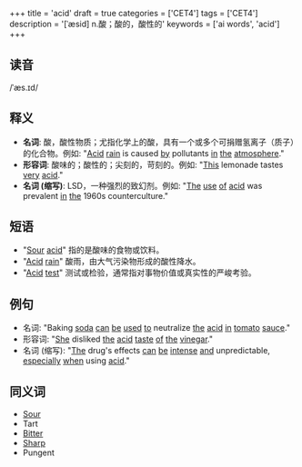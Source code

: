 +++
title = 'acid'
draft = true
categories = ['CET4']
tags = ['CET4']
description = '[ˈæsid] n.酸；酸的，酸性的'
keywords = ['ai words', 'acid']
+++

## 读音
/ˈæs.ɪd/

## 释义
- **名词**: 酸，酸性物质；尤指化学上的酸，具有一个或多个可捐赠氢离子（质子）的化合物。例如: "[Acid](/zh/post/acid/) [rain](/zh/post/rain/) is caused [by](/zh/post/by/) pollutants [in](/zh/post/in/) [the](/zh/post/the/) [atmosphere](/zh/post/atmosphere/)."
- **形容词**: 酸味的；酸性的；尖刻的，苛刻的。例如: "[This](/zh/post/this/) lemonade tastes [very](/zh/post/very/) [acid](/zh/post/acid/)."
- **名词 (缩写)**: LSD，一种强烈的致幻剂。例如: "[The](/zh/post/the/) [use](/zh/post/use/) [of](/zh/post/of/) [acid](/zh/post/acid/) was prevalent [in](/zh/post/in/) [the](/zh/post/the/) 1960s counterculture."

## 短语
- "[Sour](/zh/post/sour/) [acid](/zh/post/acid/)" 指的是酸味的食物或饮料。
- "[Acid](/zh/post/acid/) [rain](/zh/post/rain/)" 酸雨，由大气污染物形成的酸性降水。
- "[Acid](/zh/post/acid/) [test](/zh/post/test/)" 测试或检验，通常指对事物价值或真实性的严峻考验。

## 例句
- 名词: "Baking [soda](/zh/post/soda/) [can](/zh/post/can/) [be](/zh/post/be/) [used](/zh/post/used/) [to](/zh/post/to/) neutralize [the](/zh/post/the/) [acid](/zh/post/acid/) [in](/zh/post/in/) [tomato](/zh/post/tomato/) [sauce](/zh/post/sauce/)."
- 形容词: "[She](/zh/post/she/) disliked [the](/zh/post/the/) [acid](/zh/post/acid/) [taste](/zh/post/taste/) [of](/zh/post/of/) [the](/zh/post/the/) [vinegar](/zh/post/vinegar/)."
- 名词 (缩写): "[The](/zh/post/the/) drug's effects [can](/zh/post/can/) [be](/zh/post/be/) [intense](/zh/post/intense/) [and](/zh/post/and/) unpredictable, [especially](/zh/post/especially/) [when](/zh/post/when/) using [acid](/zh/post/acid/)."

## 同义词
- [Sour](/zh/post/sour/)
- Tart
- [Bitter](/zh/post/bitter/)
- [Sharp](/zh/post/sharp/)
- Pungent
